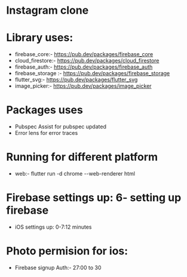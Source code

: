 # Instagram clone

# Library uses:
- firebase_core:- https://pub.dev/packages/firebase_core
- cloud_firestore:- https://pub.dev/packages/cloud_firestore
- firebase_auth:- https://pub.dev/packages/firebase_auth
- firebase_storage :- https://pub.dev/packages/firebase_storage
- flutter_svg:- https://pub.dev/packages/flutter_svg
- image_picker:- https://pub.dev/packages/image_picker

# Packages uses
- Pubspec Assist for pubspec updated
- Error lens for error traces

# Running for different platform
- web:- flutter run -d chrome --web-renderer html

# Firebase settings up: 6- setting up firebase
- iOS settings up: 0-7:12 minutes

# Photo permision for ios:
- Firebase signup Auth:- 27:00 to 30